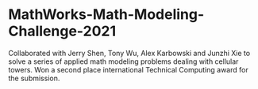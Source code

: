 # MathWorks-Math-Modeling-Challenge-2021
Collaborated with Jerry Shen, Tony Wu, Alex Karbowski and Junzhi Xie to solve a series of applied math modeling problems dealing with cellular towers. Won a second place international Technical Computing award for the submission. 
